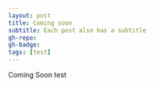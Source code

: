 ```yaml
---
layout: post
title: Coming soon
subtitle: Each post also has a subtitle
gh-repo: 
gh-badge: 
tags: [test]
---
```




Coming Soon test
